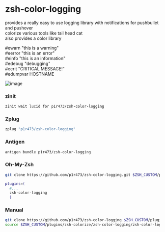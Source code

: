 # zsh-color-logging
provides a really easy to use logging library with notifications for pushbullet and pushover\
colorize various tools like tail head cat\
also provides a color library

#ewarn "this is a warning"\
#eerror "this is an error"\
#einfo "this is an information"\
#edebug "debugging"\
#ecrit "CRITICAL MESSAGE!"\
#edumpvar HOSTNAME

![image](https://github.com/p1r473/zsh-color-logging/assets/9235633/b3835248-ac46-4be9-9004-1a89bb4dfb89)

### zinit

```zsh
zinit wait lucid for p1r473/zsh-color-logging
```

### Zplug

```zsh
zplug "p1r473/zsh-color-logging"
```

### Antigen

```zsh
antigen bundle p1r473/zsh-color-logging
```

### Oh-My-Zsh

```zsh
git clone https://github.com/p1r473/zsh-color-logging.git $ZSH_CUSTOM/plugins/zsh-color-logging
```

```zsh
plugins=(
  #...
  zsh-color-logging
  )
```

### Manual

```zsh
git clone https://github.com/p1r473/zsh-color-logging $ZSH_CUSTOM/plugins
source $ZSH_CUSTOM/plugins/zsh-colorize/zsh-color-logging/zsh-color-logging.plugin.zsh
```
